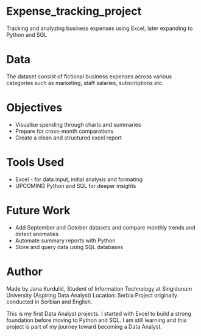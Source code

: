 # Expense_tracking_project
Tracking and analyzing business expenses using Excel, later expanding to Python and SQL

# Data
The dataset consist of fictional business expenses across various categories such as marketing, staff salaries, subscriptions etc.

# Objectives
- Visualise spending through charts and summaries
- Prepare for cross-month comparations
- Create a clean and structured excel report
  
# Tools Used
- Excel - for data input, initial analysis and formating
- UPCOMING Python and SQL for deeper insights

# Future Work
- Add September and October datasets and compare monthly trends and detect anomalies
- Automate summary reports with Python
- Store and query data using SQL databases

# Author 
Made by Jana Kurdulić, Student of Information Technology at Singidunum University (Aspiring Data Analyst)
Location: Serbia
Project originally conducted in Serbian and English.

This is my first Data Analyst projects. I started with Excel to build a strong foundation before moving to Python and SQL. I am still learning and this project is part of my journey toward becoming a Data Analyst.
